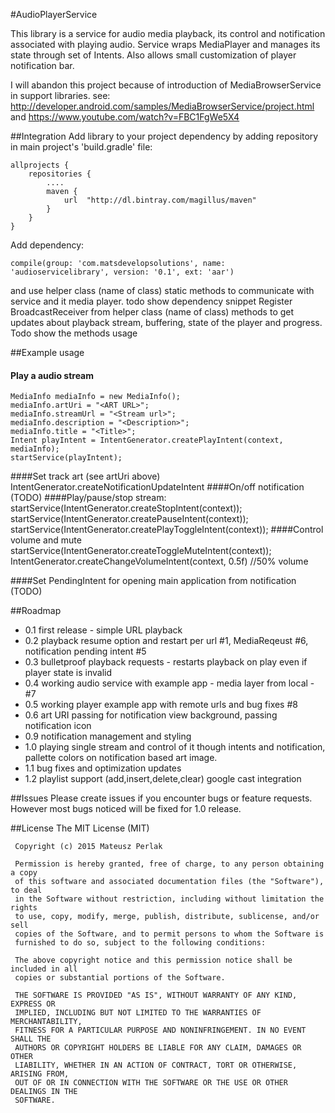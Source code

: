 #AudioPlayerService

This library is a service for audio media playback, its control and notification associated with playing audio.
Service wraps MediaPlayer and manages its state through set of Intents. 
Also allows small customization of player notification bar.

I will abandon this project because of introduction of MediaBrowserService in support libraries.
see: http://developer.android.com/samples/MediaBrowserService/project.html and https://www.youtube.com/watch?v=FBC1FgWe5X4



##Integration
Add library to your project dependency by adding repository in main project's 'build.gradle' file:

    allprojects {
        repositories {
            ....
            maven {
                url  "http://dl.bintray.com/magillus/maven"
            }
        }
    }
    
Add dependency:

    compile(group: 'com.matsdevelopsolutions', name: 'audioservicelibrary', version: '0.1', ext: 'aar')
    
and use helper class (name of class) static methods to communicate with service and it media player.
todo show dependency snippet
Register BroadcastReceiver from helper class (name of class) methods to get updates about playback stream, buffering, state of the player and progress.
Todo show the methods usage

##Example usage
           
#### Play a audio stream
    MediaInfo mediaInfo = new MediaInfo();
    mediaInfo.artUri = "<ART URL>";
    mediaInfo.streamUrl = "<Stream url>";
    mediaInfo.description = "<Description>";
    mediaInfo.title = "<Title>";
    Intent playIntent = IntentGenerator.createPlayIntent(context, mediaInfo);
    startService(playIntent);
####Set track art (see artUri above)
    IntentGenerator.createNotificationUpdateIntent
####On/off notification (TODO)
####Play/pause/stop stream:
    startService(IntentGenerator.createStopIntent(context));
    startService(IntentGenerator.createPauseIntent(context));
    startService(IntentGenerator.createPlayToggleIntent(context));
####Control volume and mute
    startService(IntentGenerator.createToggleMuteIntent(context));
    IntentGenerator.createChangeVolumeIntent(context, 0.5f) //50% volume
    
####Set PendingIntent for opening main application from notification (TODO)

##Roadmap
+ 0.1 first release - simple URL playback
+ 0.2 playback resume option and restart per url #1, MediaReqeust #6, notification pending intent #5
+ 0.3 bulletproof playback requests - restarts playback on play even if player state is invalid
+ 0.4 working audio service with example app - media layer from local - #7
+ 0.5 working player example app with remote urls and bug fixes #8
+ 0.6 art URI passing for notification view background, passing notification icon
+ 0.9 notification management and styling
+ 1.0 playing single stream and control of it though intents and notification, pallette colors on notification based art image.
+ 1.1 bug fixes and optimization updates
+ 1.2 playlist support (add,insert,delete,clear) google cast integration

##Issues
Please create issues if you encounter bugs or feature requests. 
However most bugs noticed will be fixed for 1.0 release.

##License
    The MIT License (MIT)
     
     Copyright (c) 2015 Mateusz Perlak
     
     Permission is hereby granted, free of charge, to any person obtaining a copy
     of this software and associated documentation files (the "Software"), to deal
     in the Software without restriction, including without limitation the rights
     to use, copy, modify, merge, publish, distribute, sublicense, and/or sell
     copies of the Software, and to permit persons to whom the Software is
     furnished to do so, subject to the following conditions:
     
     The above copyright notice and this permission notice shall be included in all
     copies or substantial portions of the Software.
     
     THE SOFTWARE IS PROVIDED "AS IS", WITHOUT WARRANTY OF ANY KIND, EXPRESS OR
     IMPLIED, INCLUDING BUT NOT LIMITED TO THE WARRANTIES OF MERCHANTABILITY,
     FITNESS FOR A PARTICULAR PURPOSE AND NONINFRINGEMENT. IN NO EVENT SHALL THE
     AUTHORS OR COPYRIGHT HOLDERS BE LIABLE FOR ANY CLAIM, DAMAGES OR OTHER
     LIABILITY, WHETHER IN AN ACTION OF CONTRACT, TORT OR OTHERWISE, ARISING FROM,
     OUT OF OR IN CONNECTION WITH THE SOFTWARE OR THE USE OR OTHER DEALINGS IN THE
     SOFTWARE.

